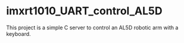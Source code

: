 # imxrt1010_UART_control_AL5D
This project is a simple C server to control an AL5D robotic arm with a keyboard.
